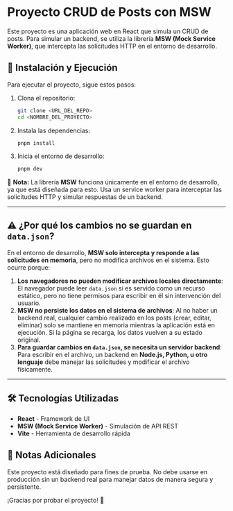 # Proyecto CRUD de Posts con MSW

Este proyecto es una aplicación web en React que simula un CRUD de posts. Para simular un backend, se utiliza la librería **MSW (Mock Service Worker)**, que intercepta las solicitudes HTTP en el entorno de desarrollo.

## 🚀 Instalación y Ejecución

Para ejecutar el proyecto, sigue estos pasos:

1. Clona el repositorio:
   ```sh
   git clone <URL_DEL_REPO>
   cd <NOMBRE_DEL_PROYECTO>
   ```

2. Instala las dependencias:
   ```sh
   pnpm install
   ```

3. Inicia el entorno de desarrollo:
   ```sh
   pnpm dev
   ```

📌 **Nota:** La librería **MSW** funciona únicamente en el entorno de desarrollo, ya que está diseñada para esto. Usa un service worker para interceptar las solicitudes HTTP y simular respuestas de un backend.

---

## ⚠️ ¿Por qué los cambios no se guardan en `data.json`?

En el entorno de desarrollo, **MSW solo intercepta y responde a las solicitudes en memoria**, pero no modifica archivos en el sistema. Esto ocurre porque:

1. **Los navegadores no pueden modificar archivos locales directamente**: El navegador puede leer `data.json` si es servido como un recurso estático, pero no tiene permisos para escribir en él sin intervención del usuario.
2. **MSW no persiste los datos en el sistema de archivos**: Al no haber un backend real, cualquier cambio realizado en los posts (crear, editar, eliminar) solo se mantiene en memoria mientras la aplicación está en ejecución. Si la página se recarga, los datos vuelven a su estado original.
3. **Para guardar cambios en `data.json`, se necesita un servidor backend**: Para escribir en el archivo, un backend en **Node.js, Python, u otro lenguaje** debe manejar las solicitudes y modificar el archivo físicamente.

---

## 🛠 Tecnologías Utilizadas
- **React** - Framework de UI
- **MSW (Mock Service Worker)** - Simulación de API REST
- **Vite** - Herramienta de desarrollo rápida

## 📌 Notas Adicionales
Este proyecto está diseñado para fines de prueba. No debe usarse en producción sin un backend real para manejar datos de manera segura y persistente.

¡Gracias por probar el proyecto! 🚀

